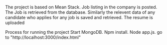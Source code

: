 The project is based on Mean Stack.
Job listing in the company is posted.
The Job is retrieved from the database.
Similarly the relevent data of any candidate who applies for any job is saved and retrieved.
The resume is uploaded

Process for running the project
Start MongoDB.
Npm install.
Node app.js.
go to "http://localhost:3000/index.html"

